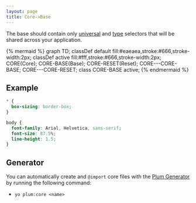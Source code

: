 ```yaml
---
layout: page
title: Core->Base
---
```


The base should contain only [universal](https://developer.mozilla.org/en-US/docs/Web/CSS/Universal_selectors) and [type](https://developer.mozilla.org/en-US/docs/Web/CSS/Type_selectors) selectors that will be shared across your application.

{% mermaid %}
graph TD;
  classDef default fill:#eaeaea,stroke:#666,stroke-width:2px;
  classDef active fill:#fff,stroke:#666,stroke-width:2px;
  CORE(Core);
  CORE-BASE(Base);
  CORE-RESET(Reset);
  CORE---CORE-BASE;
  CORE---CORE-RESET;
  class CORE-BASE active;
{% endmermaid %}

## Example

```scss
* {
  box-sizing: border-box;
}

body {
  font-family: Arial, Helvetica, sans-serif;
  font-size: 87.5%;
  line-height: 1.5;
}
```

## Generator

You can automatically create and `@import` core files with the [Plum Generator](https://github.com/plum-css/generator-plum) by running the following command:

- `yo plum:core <name>`
